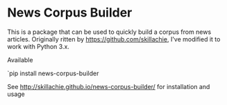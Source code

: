# News Corpus Builder

This is a package that can be used to quickly build a corpus from news articles. Originally ritten by https://github.com/skillachie, I've modified it to work with Python 3.x.

Available 

`pip install news-corpus-builder

See http://skillachie.github.io/news-corpus-builder/ for installation and usage
